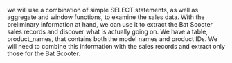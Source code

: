 we will use a combination of simple SELECT statements, as well as aggregate and window functions, to examine the sales data. With the preliminary information at hand, we can use it to extract the Bat Scooter sales records and discover what is actually going on. We have a table, product_names, that contains both the model names and product IDs. We will need to combine this information with the sales records and extract only those for the Bat Scooter.
